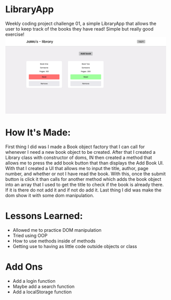 # LibraryApp
Weekly coding project challenge 01, a simple LibraryApp that allows the user to keep track of the books they have read! Simple but really good exercise!  
![alt text](https://raw.githubusercontent.com/JaMox2/LibraryApp/main/assets/img/LibraryApp%2001%20-%20http.png?raw=true)
# How It's Made:
First thing I did was I made a Book object factory that I can call for whenever I need a new book object to be created. After that I created a Library class with constructor of doms, IN then created a method that allows me to press the add book button that than displays the Add Book UI. With that I created a UI that allows me to input the title, author, page number, and whether or not I have read the book. With this, once the submit button is click it than calls for another method which adds the book object into an array that I used to get the title to check if the book is already there. If it is there do not add it and if not do add it. Last thing I did was make the dom show it with some dom manipulation.

# Lessons Learned:
- Allowed me to practice DOM manipulation
- Tried using OOP 
- How to use methods inside of methods
- Getting use to having as little code outside objects or class

# Add Ons
- Add a login function
- Maybe add a search function
- Add a localStorage function
